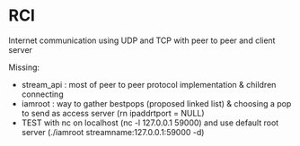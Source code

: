 # RCI

Internet communication using UDP and TCP with peer to peer and client server

Missing:
  - stream_api : most of peer to peer protocol implementation & children connecting
  - iamroot : way to gather bestpops (proposed linked list) & choosing a pop to send as access server (rn ipaddrtport = NULL)
  - TEST with nc on localhost (nc -l 127.0.0.1 59000) and use default root server (./iamroot streamname:127.0.0.1:59000 -d)
